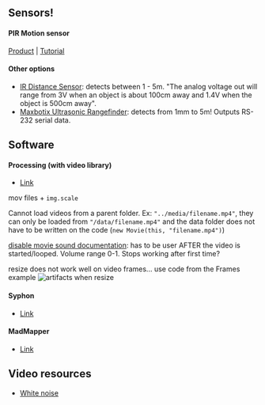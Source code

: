 

## Sensors!

#### PIR Motion sensor
[Product](https://www.adafruit.com/product/189) | [Tutorial](https://learn.adafruit.com/pir-passive-infrared-proximity-motion-sensor)

#### Other options
- [IR Distance Sensor](https://www.adafruit.com/product/1568): detects between 1 - 5m. "The analog voltage out will range from 3V when an object is about 100cm away and 1.4V when the object is 500cm away".
- [Maxbotix Ultrasonic Rangefinder](https://www.adafruit.com/product/984): detects from 1mm to 5m! Outputs RS-232 serial data.



## Software

#### Processing (with video library)
- [Link](https://processing.org/)

mov files + `img.scale`

Cannot load videos from a parent folder. Ex: `"../media/filename.mp4"`, they can only be loaded from `"/data/filename.mp4"` and the data folder does not have to be written on the code (`new Movie(this, "filename.mp4")`)

[disable movie sound documentation](https://forum.processing.org/one/topic/how-disable-sound-in-movie.html): has to be user AFTER the video is started/looped. Volume range 0-1. Stops working after first time?

resize does not work well on video frames... use code from the Frames example
![artifacts when resize]()



#### Syphon
- [Link](http://syphon.v002.info/)


#### MadMapper
- [Link](http://madmapper.com/)



## Video resources
- [White noise](https://www.youtube.com/watch?v=DH0BQtwEAsM)
